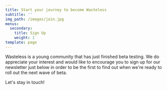 ```yaml
---
title: Start your journey to become Wasteless
subtitle: ''
img_path: /images/join.jpg
menus:
  secondary:
    title: Sign Up
    weight: 1
template: page
---
```

Wasteless is a young community that has just finished beta testing. We do appreciate your interest and would like to encourage you to sign up for our newsletter just below in order to be the first to find out when we're ready to roll out the next wave of beta.



Let's stay in touch!
